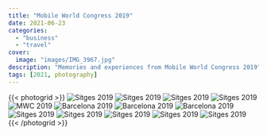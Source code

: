 ```yaml
---
title: "Mobile World Congress 2019"
date: 2021-06-23
categories:
  - "business"
  - "travel"
cover:
  image: "images/IMG_3967.jpg"
description: "Memories and experiences from Mobile World Congress 2019"
tags: [2021, photography]
---
```


{{< photogrid >}}
![Sitges 2019](images/IMG_3973-1024x768.jpg)
![Sitges 2019](images/IMG_3972-1024x768.jpg)
![Sitges 2019](images/IMG_3967-1024x768.jpg)
![Sitges 2019](images/P3030295-1024x768.jpg)
![MWC 2019](images/IMG_3949-768x1024.jpg)
![Barcelona 2019](images/62C6EF86-B996-4887-B90A-99827624E594-1024x682.jpg)
![Barcelona 2019](images/P3030330-682x1024.jpg)
![Barcelona 2019](images/IMG_4329-768x1024.jpg)
![Sitges 2019](images/2FF7D8F0-9947-4048-BCBD-E6E5EF6C8C34-1024x768.jpg)
![Sitges 2019](images/IMG_4330-1024x768.jpg)
![Sitges 2019](images/IMG_4316-1024x819.jpg)
![Sitges 2019](images/P3030255-768x1024.jpg)
![Sitges 2019](images/P3030253-768x1024.jpg)
{{< /photogrid >}}

